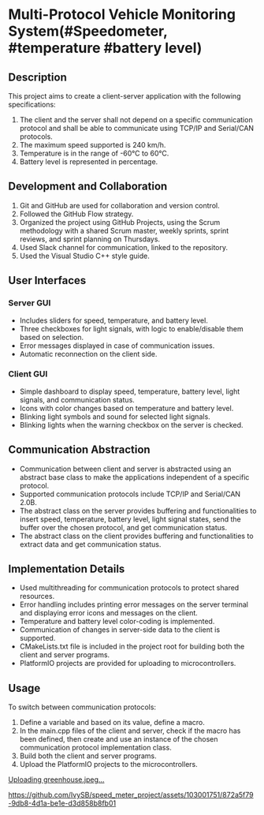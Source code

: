 # Multi-Protocol Vehicle Monitoring System(#Speedometer, #temperature #battery level)

## Description

This project aims to create a client-server application with the following specifications:

1. The client and the server shall not depend on a specific communication protocol and shall be able to communicate using TCP/IP and Serial/CAN protocols.
2. The maximum speed supported is 240 km/h.
3. Temperature is in the range of -60°C to 60°C.
4. Battery level is represented in percentage.

## Development and Collaboration

1. Git and GitHub are used for collaboration and version control.
2. Followed the GitHub Flow strategy.
3. Organized the project using GitHub Projects, using the Scrum methodology with a shared Scrum master, weekly sprints, sprint reviews, and sprint planning on Thursdays.
4. Used Slack channel for communication, linked to the repository.
5. Used the Visual Studio C++ style guide.

## User Interfaces

### Server GUI

- Includes sliders for speed, temperature, and battery level.
- Three checkboxes for light signals, with logic to enable/disable them based on selection.
- Error messages displayed in case of communication issues.
- Automatic reconnection on the client side.

### Client GUI

- Simple dashboard to display speed, temperature, battery level, light signals, and communication status.
- Icons with color changes based on temperature and battery level.
- Blinking light symbols and sound for selected light signals.
- Blinking lights when the warning checkbox on the server is checked.

## Communication Abstraction

- Communication between client and server is abstracted using an abstract base class to make the applications independent of a specific protocol.
- Supported communication protocols include TCP/IP and Serial/CAN 2.0B.
- The abstract class on the server provides buffering and functionalities to insert speed, temperature, battery level, light signal states, send the buffer over the chosen protocol, and get communication status.
- The abstract class on the client provides buffering and functionalities to extract data and get communication status.

## Implementation Details

- Used multithreading for communication protocols to protect shared resources.
- Error handling includes printing error messages on the server terminal and displaying error icons and messages on the client.
- Temperature and battery level color-coding is implemented.
- Communication of changes in server-side data to the client is supported.
- CMakeLists.txt file is included in the project root for building both the client and server programs.
- PlatformIO projects are provided for uploading to microcontrollers.

## Usage

To switch between communication protocols:

1. Define a variable and based on its value, define a macro.
2. In the main.cpp files of the client and server, check if the macro has been defined, then create and use an instance of the chosen   communication protocol implementation class.
3. Build both the client and server programs.
4. Upload the PlatformIO projects to the microcontrollers.

[Uploading greenhouse.jpeg…]()

https://github.com/IvySB/speed_meter_project/assets/103001751/872a5f79-9db8-4d1a-be1e-d3d858b8fb01



